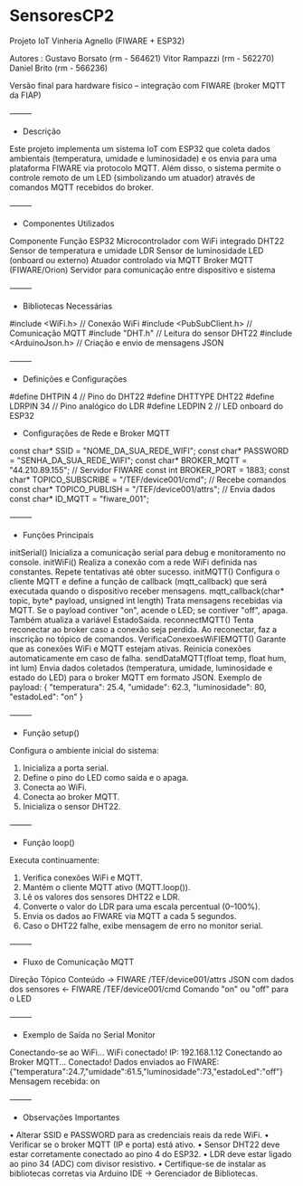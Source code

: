 # SensoresCP2

Projeto IoT Vinheria Agnello (FIWARE + ESP32)

Autores :
Gustavo Borsato (rm - 564621)
Vitor Rampazzi (rm - 562270)
Daniel Brito (rm - 566236)


Versão final para hardware físico – integração com FIWARE (broker MQTT da FIAP)

⸻

- Descrição
  
Este projeto implementa um sistema IoT com ESP32 que coleta dados ambientais (temperatura, umidade e luminosidade) e os envia para uma plataforma FIWARE via protocolo MQTT.
Além disso, o sistema permite o controle remoto de um LED (simbolizando um atuador) através de comandos MQTT recebidos do broker.

⸻

- Componentes Utilizados
  
Componente Função
ESP32 Microcontrolador com WiFi integrado
DHT22 Sensor de temperatura e umidade
LDR Sensor de luminosidade
LED (onboard ou externo) Atuador controlado via MQTT
Broker MQTT (FIWARE/Orion) Servidor para comunicação entre dispositivo e sistema

⸻

- Bibliotecas Necessárias

#include <WiFi.h>           // Conexão WiFi
#include <PubSubClient.h>   // Comunicação MQTT
#include "DHT.h"            // Leitura do sensor DHT22
#include <ArduinoJson.h>    // Criação e envio de mensagens JSON

⸻

- Definições e Configurações

#define DHTPIN 4          // Pino do DHT22
#define DHTTYPE DHT22
#define LDRPIN 34         // Pino analógico do LDR
#define LEDPIN 2          // LED onboard do ESP32

- Configurações de Rede e Broker MQTT

const char* SSID = "NOME_DA_SUA_REDE_WIFI";
const char* PASSWORD = "SENHA_DA_SUA_REDE_WIFI";
const char* BROKER_MQTT = "44.210.89.155";   // Servidor FIWARE
const int BROKER_PORT = 1883;
const char* TOPICO_SUBSCRIBE = "/TEF/device001/cmd";   // Recebe comandos
const char* TOPICO_PUBLISH = "/TEF/device001/attrs";   // Envia dados
const char* ID_MQTT = "fiware_001";

⸻

- Funções Principais
  
initSerial()
Inicializa a comunicação serial para debug e monitoramento no console.
initWiFi()
Realiza a conexão com a rede WiFi definida nas constantes.
Repete tentativas até obter sucesso.
initMQTT()
Configura o cliente MQTT e define a função de callback (mqtt_callback) que será executada quando o dispositivo receber mensagens.
mqtt_callback(char* topic, byte* payload, unsigned int length)
Trata mensagens recebidas via MQTT.
Se o payload contiver "on", acende o LED; se contiver "off", apaga.
Também atualiza a variável EstadoSaida.
reconnectMQTT()
Tenta reconectar ao broker caso a conexão seja perdida.
Ao reconectar, faz a inscrição no tópico de comandos.
VerificaConexoesWiFIEMQTT()
Garante que as conexões WiFi e MQTT estejam ativas.
Reinicia conexões automaticamente em caso de falha.
sendDataMQTT(float temp, float hum, int lum)
Envia dados coletados (temperatura, umidade, luminosidade e estado do LED) para o broker MQTT em formato JSON.
Exemplo de payload:
{
 "temperatura": 25.4,
 "umidade": 62.3,
 "luminosidade": 80,
 "estadoLed": "on"
}

⸻

- Função setup()

Configura o ambiente inicial do sistema:
1. Inicializa a porta serial.
2. Define o pino do LED como saída e o apaga.
3. Conecta ao WiFi.
4. Conecta ao broker MQTT.
5. Inicializa o sensor DHT22.
   
⸻

- Função loop()
  
Executa continuamente:
1. Verifica conexões WiFi e MQTT.
2. Mantém o cliente MQTT ativo (MQTT.loop()).
3. Lê os valores dos sensores DHT22 e LDR.
4. Converte o valor do LDR para uma escala percentual (0–100%).
5. Envia os dados ao FIWARE via MQTT a cada 5 segundos.
6. Caso o DHT22 falhe, exibe mensagem de erro no monitor serial.
   
⸻

- Fluxo de Comunicação MQTT
  
Direção Tópico Conteúdo
→ FIWARE /TEF/device001/attrs JSON com dados dos sensores
← FIWARE /TEF/device001/cmd Comando "on" ou "off" para o LED

⸻

- Exemplo de Saída no Serial Monitor
  
Conectando-se ao WiFi...
WiFi conectado!
IP: 192.168.1.12
Conectando ao Broker MQTT... Conectado!
Dados enviados ao FIWARE:
{"temperatura":24.7,"umidade":61.5,"luminosidade":73,"estadoLed":"off"}
Mensagem recebida: on

⸻

- Observações Importantes
  
• Alterar SSID e PASSWORD para as credenciais reais da rede WiFi.
• Verificar se o broker MQTT (IP e porta) está ativo.
• Sensor DHT22 deve estar corretamente conectado ao pino 4 do ESP32.
• LDR deve estar ligado ao pino 34 (ADC) com divisor resistivo.
• Certifique-se de instalar as bibliotecas corretas via Arduino IDE → Gerenciador de Bibliotecas.
